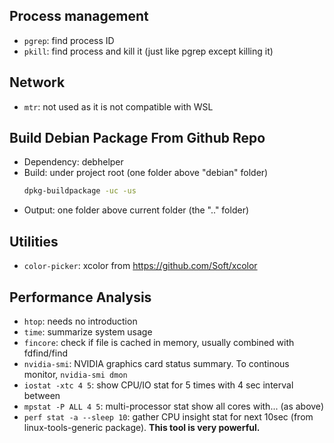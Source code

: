 ## Process management
- `pgrep`: find process ID
- `pkill`: find process and kill it (just like pgrep except killing it)

## Network
- `mtr`: not used as it is not compatible with WSL

## Build Debian Package From Github Repo
- Dependency: debhelper
- Build: under project root (one folder above "debian" folder)
	```sh
	dpkg-buildpackage -uc -us
	```
- Output: one folder above current folder (the ".." folder)

## Utilities
- `color-picker`: xcolor from https://github.com/Soft/xcolor

## Performance Analysis
- `htop`: needs no introduction
- `time`: summarize system usage
- `fincore`: check if file is cached in memory, usually combined with fdfind/find
- `nvidia-smi`: NVIDIA graphics card status summary. To continous monitor, `nvidia-smi dmon`
- `iostat -xtc 4 5`: show CPU/IO stat for 5 times with 4 sec interval between
- `mpstat -P ALL 4 5`: multi-processor stat show all cores with... (as above)
- `perf stat -a --sleep 10`: gather CPU insight stat for next 10sec (from linux-tools-generic package). **This tool is very powerful.**
